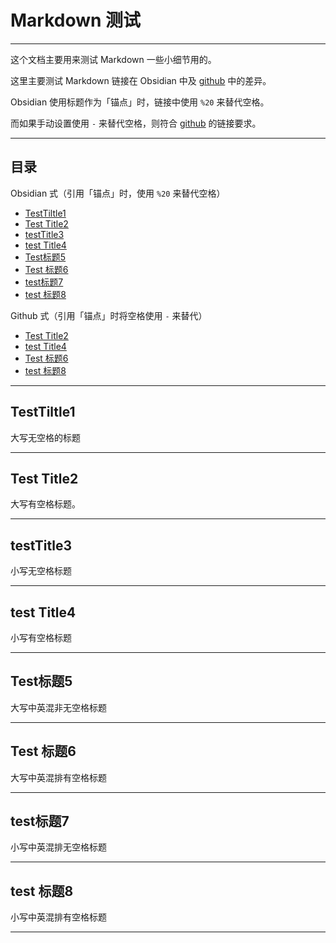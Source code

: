 # Markdown 测试

---

这个文档主要用来测试 Markdown 一些小细节用的。

这里主要测试 Markdown 链接在 Obsidian 中及 [github](https://github.com) 中的差异。

Obsidian 使用标题作为「锚点」时，链接中使用 `%20` 来替代空格。

而如果手动设置使用 `-` 来替代空格，则符合 [github](https://github.com) 的链接要求。

---
## 目录

Obsidian 式（引用「锚点」时，使用 `%20` 来替代空格）
* [TestTiltle1](#TestTiltle1)
* [Test Title2](#Test%20Title2)
* [testTitle3](#testTitle3)
* [test Title4](#test%20Title4)
* [Test标题5](#Test标题5)
* [Test 标题6](#Test%20标题6)
* [test标题7](#test标题7)
* [test 标题8](#test%20标题8)

Github 式（引用「锚点」时将空格使用 `-` 来替代）
* [Test Title2](#Test-Title2)
* [test Title4](#test-Title4)
* [Test 标题6](#Test-标题6)
* [test 标题8](#test-标题8)

---

## TestTiltle1

大写无空格的标题

---

## Test Title2

大写有空格标题。

---

## testTitle3

小写无空格标题

---

## test Title4

小写有空格标题

---

##  Test标题5

大写中英混非无空格标题

---

## Test 标题6

大写中英混排有空格标题

---

## test标题7

小写中英混排无空格标题

---

## test 标题8

小写中英混排有空格标题

---

